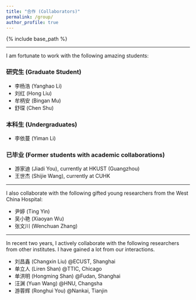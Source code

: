 ```yaml
---
title: "合作 (Collaborators)"
permalink: /group/
author_profile: true
---
```


{% include base_path %}
***

I am fortunate to work with the following amazing students:

### 研究生 (Graduate Student)
* 李杨浩 (Yanghao Li)
* 刘红 (Hong Liu)
* 牟柄安 (Bingan Mu)
* 舒琛 (Chen Shu)

### 本科生 (Undergraduates)
* 李依蔓 (Yiman Li)

### 已毕业 (Former students with academic collaborations)
* 游家迪 (Jiadi You), currently at HKUST (Guangzhou)
* 王世杰 (Shijie Wang), currently at CUHK

---
I also collaborate with the following gifted young researchers from the West China Hospital:
* 尹婷 (Ting Yin)
* 吴小艳 (Xiaoyan Wu)
* 张文川 (Wenchuan Zhang)

---
In recent two years, I actively collaborate with the following researchers from other institutes. I have gained a lot from our interactions.

* 刘昌鑫 (Changxin Liu) @ECUST, Shanghai
* 单立人 (Liren Shan) @TTIC, Chicago
* 单洪明 (Hongming Shan) @Fudan, Shanghai
* 汪渊 (Yuan Wang) @HNU, Changsha
* 游蓉辉 (Ronghui You) @Nankai, Tianjin


